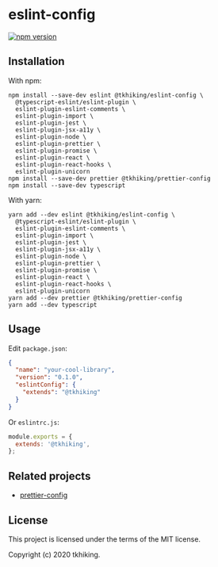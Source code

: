 # eslint-config

[![npm version](https://badge.fury.io/js/%40tkhiking%2Feslint-config.svg)](https://badge.fury.io/js/%40tkhiking%2Feslint-config)

## Installation

With npm:

```shell
npm install --save-dev eslint @tkhiking/eslint-config \
  @typescript-eslint/eslint-plugin \
  eslint-plugin-eslint-comments \
  eslint-plugin-import \
  eslint-plugin-jest \
  eslint-plugin-jsx-a11y \
  eslint-plugin-node \
  eslint-plugin-prettier \
  eslint-plugin-promise \
  eslint-plugin-react \
  eslint-plugin-react-hooks \
  eslint-plugin-unicorn
npm install --save-dev prettier @tkhiking/prettier-config
npm install --save-dev typescript
```

With yarn:

```shell
yarn add --dev eslint @tkhiking/eslint-config \
  @typescript-eslint/eslint-plugin \
  eslint-plugin-eslint-comments \
  eslint-plugin-import \
  eslint-plugin-jest \
  eslint-plugin-jsx-a11y \
  eslint-plugin-node \
  eslint-plugin-prettier \
  eslint-plugin-promise \
  eslint-plugin-react \
  eslint-plugin-react-hooks \
  eslint-plugin-unicorn
yarn add --dev prettier @tkhiking/prettier-config
yarn add --dev typescript
```

## Usage

Edit `package.json`:

```json
{
  "name": "your-cool-library",
  "version": "0.1.0",
  "eslintConfig": {
    "extends": "@tkhiking"
  }
}
```

Or `eslintrc.js`:

```javascript
module.exports = {
  extends: '@tkhiking',
};
```

## Related projects

- [prettier-config](https://github.com/tkhiking/config-js/packages/prettier-config)

## License

This project is licensed under the terms of the MIT license.

Copyright (c) 2020 tkhiking.
